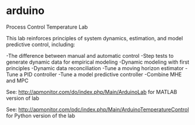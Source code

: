 # arduino
Process Control Temperature Lab

This lab reinforces principles of system dynamics, 
estimation, and model predictive control, including:

-The difference between manual and automatic control
-Step tests to generate dynamic data for empirical modeling
-Dynamic modeling with first principles
-Dynamic data reconciliation
-Tune a moving horizon estimator
-Tune a PID controller
-Tune a model predictive controller
-Combine MHE and MPC

See: http://apmonitor.com/do/index.php/Main/ArduinoLab for MATLAB version of lab

See: http://apmonitor.com/pdc/index.php/Main/ArduinoTemperatureControl for Python version of the lab
